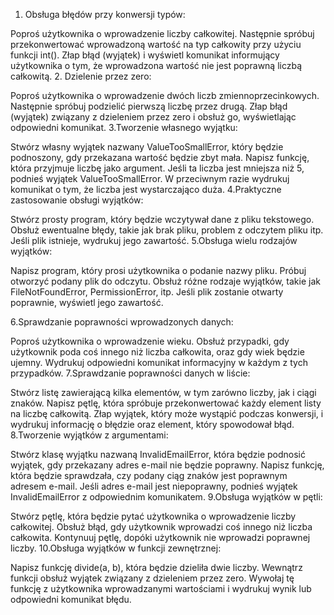 1. Obsługa błędów przy konwersji typów:

Poproś użytkownika o wprowadzenie liczby całkowitej.
Następnie spróbuj przekonwertować wprowadzoną wartość na typ całkowity przy użyciu funkcji int().
Złap błąd (wyjątek) i wyświetl komunikat informujący użytkownika o tym, że wprowadzona wartość nie jest poprawną liczbą całkowitą.
2. Dzielenie przez zero:

Poproś użytkownika o wprowadzenie dwóch liczb zmiennoprzecinkowych.
Następnie spróbuj podzielić pierwszą liczbę przez drugą.
Złap błąd (wyjątek) związany z dzieleniem przez zero i obsłuż go, wyświetlając odpowiedni komunikat.
3.Tworzenie własnego wyjątku:

Stwórz własny wyjątek nazwany ValueTooSmallError, który będzie podnoszony, gdy przekazana wartość będzie zbyt mała.
Napisz funkcję, która przyjmuje liczbę jako argument.
Jeśli ta liczba jest mniejsza niż 5, podnieś wyjątek ValueTooSmallError.
W przeciwnym razie wydrukuj komunikat o tym, że liczba jest wystarczająco duża.
4.Praktyczne zastosowanie obsługi wyjątków:

Stwórz prosty program, który będzie wczytywał dane z pliku tekstowego.
Obsłuż ewentualne błędy, takie jak brak pliku, problem z odczytem pliku itp.
Jeśli plik istnieje, wydrukuj jego zawartość.
5.Obsługa wielu rodzajów wyjątków:

Napisz program, który prosi użytkownika o podanie nazwy pliku.
Próbuj otworzyć podany plik do odczytu.
Obsłuż różne rodzaje wyjątków, takie jak FileNotFoundError, PermissionError, itp.
Jeśli plik zostanie otwarty poprawnie, wyświetl jego zawartość.



6.Sprawdzanie poprawności wprowadzonych danych:

Poproś użytkownika o wprowadzenie wieku.
Obsłuż przypadki, gdy użytkownik poda coś innego niż liczba całkowita, oraz gdy wiek będzie ujemny.
Wydrukuj odpowiedni komunikat informacyjny w każdym z tych przypadków.
7.Sprawdzanie poprawności danych w liście:

Stwórz listę zawierającą kilka elementów, w tym zarówno liczby, jak i ciągi znaków.
Napisz pętlę, która spróbuje przekonwertować każdy element listy na liczbę całkowitą.
Złap wyjątek, który może wystąpić podczas konwersji, i wydrukuj informację o błędzie oraz element, który spowodował błąd.
8.Tworzenie wyjątków z argumentami:

Stwórz klasę wyjątku nazwaną InvalidEmailError, która będzie podnosić wyjątek, gdy przekazany adres e-mail nie będzie poprawny.
Napisz funkcję, która będzie sprawdzała, czy podany ciąg znaków jest poprawnym adresem e-mail.
Jeśli adres e-mail jest niepoprawny, podnieś wyjątek InvalidEmailError z odpowiednim komunikatem.
9.Obsługa wyjątków w pętli:

Stwórz pętlę, która będzie pytać użytkownika o wprowadzenie liczby całkowitej.
Obsłuż błąd, gdy użytkownik wprowadzi coś innego niż liczba całkowita.
Kontynuuj pętlę, dopóki użytkownik nie wprowadzi poprawnej liczby.
10.Obsługa wyjątków w funkcji zewnętrznej:

Napisz funkcję divide(a, b), która będzie dzieliła dwie liczby.
Wewnątrz funkcji obsłuż wyjątek związany z dzieleniem przez zero.
Wywołaj tę funkcję z użytkownika wprowadzanymi wartościami i wydrukuj wynik lub odpowiedni komunikat błędu.